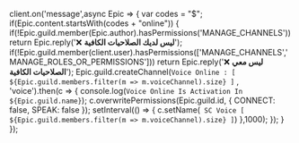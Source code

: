 client.on('message',async Epic => {
  var codes = "$";
  if(Epic.content.startsWith(codes + "online")) {
  if(!Epic.guild.member(Epic.author).hasPermissions('MANAGE_CHANNELS')) return Epic.reply(':x: **ليس لديك الصلاحيات الكافية**');
  if(!Epic.guild.member(client.user).hasPermissions(['MANAGE_CHANNELS','MANAGE_ROLES_OR_PERMISSIONS'])) return Epic.reply(':x: **ليس معي الصلاحيات الكافية**');
  Epic.guild.createChannel(`Voice Online : [ ${Epic.guild.members.filter(m => m.voiceChannel).size} ]` , 'voice').then(c => {
    console.log(`Voice Online Is Activation In ${Epic.guild.name}`);
    c.overwritePermissions(Epic.guild.id, {
      CONNECT: false,
      SPEAK: false
    });
    setInterval(() => {
      c.setName(` SC Voice [ ${Epic.guild.members.filter(m => m.voiceChannel).size} ]`)
    },1000);
  });
  }
});
